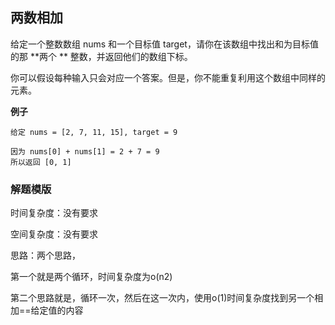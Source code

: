 ## 两数相加

给定一个整数数组 nums 和一个目标值 target，请你在该数组中找出和为目标值的那 **两个 ** 整数，并返回他们的数组下标。

你可以假设每种输入只会对应一个答案。但是，你不能重复利用这个数组中同样的元素。



**例子**

```
给定 nums = [2, 7, 11, 15], target = 9

因为 nums[0] + nums[1] = 2 + 7 = 9
所以返回 [0, 1]
```





### 解题模版

时间复杂度：没有要求

空间复杂度：没有要求



思路：两个思路，

第一个就是两个循环，时间复杂度为o(n2)

第二个思路就是，循环一次，然后在这一次内，使用o(1)时间复杂度找到另一个相加==给定值的内容